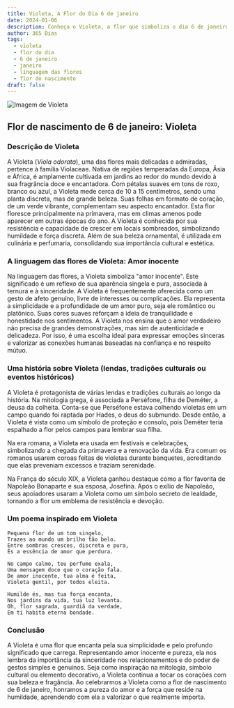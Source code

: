 ```yaml
---
title: Violeta, A Flor do Dia 6 de janeiro
date: 2024-01-06
description: Conheça o Violeta, a flor que simboliza o dia 6 de janeiro e seu significado 'Amor inocente'. Explore a beleza e o simbolismo desta flor encantadora.
author: 365 Dias
tags:
  - violeta
  - flor do dia
  - 6 de janeiro
  - janeiro
  - linguagem das flores
  - flor do nascimento
draft: false
---
```


![Imagem de Violeta](https://cdn.pixabay.com/photo/2019/04/04/03/27/flowers-4101916_640.jpg#center)

## Flor de nascimento de 6 de janeiro: Violeta

### Descrição de Violeta

A Violeta (_Viola odorata_), uma das flores mais delicadas e admiradas, pertence à família Violaceae. Nativa de regiões temperadas da Europa, Ásia e África, é amplamente cultivada em jardins ao redor do mundo devido à sua fragrância doce e encantadora. Com pétalas suaves em tons de roxo, branco ou azul, a Violeta mede cerca de 10 a 15 centímetros, sendo uma planta discreta, mas de grande beleza. Suas folhas em formato de coração, de um verde vibrante, complementam seu aspecto encantador. Esta flor floresce principalmente na primavera, mas em climas amenos pode aparecer em outras épocas do ano. A Violeta é conhecida por sua resistência e capacidade de crescer em locais sombreados, simbolizando humildade e força discreta. Além de sua beleza ornamental, é utilizada em culinária e perfumaria, consolidando sua importância cultural e estética.

### A linguagem das flores de Violeta: Amor inocente

Na linguagem das flores, a Violeta simboliza "amor inocente". Este significado é um reflexo de sua aparência singela e pura, associada à ternura e à sinceridade. A Violeta é frequentemente oferecida como um gesto de afeto genuíno, livre de interesses ou complicações. Ela representa a simplicidade e a profundidade de um amor puro, seja ele romântico ou platônico. Suas cores suaves reforçam a ideia de tranquilidade e honestidade nos sentimentos. A Violeta nos ensina que o amor verdadeiro não precisa de grandes demonstrações, mas sim de autenticidade e delicadeza. Por isso, é uma escolha ideal para expressar emoções sinceras e valorizar as conexões humanas baseadas na confiança e no respeito mútuo.

### Uma história sobre Violeta (lendas, tradições culturais ou eventos históricos)

A Violeta é protagonista de várias lendas e tradições culturais ao longo da história. Na mitologia grega, é associada a Perséfone, filha de Deméter, a deusa da colheita. Conta-se que Perséfone estava colhendo violetas em um campo quando foi raptada por Hades, o deus do submundo. Desde então, a Violeta é vista como um símbolo de proteção e consolo, pois Deméter teria espalhado a flor pelos campos para lembrar sua filha.

Na era romana, a Violeta era usada em festivais e celebrações, simbolizando a chegada da primavera e a renovação da vida. Era comum os romanos usarem coroas feitas de violetas durante banquetes, acreditando que elas preveniam excessos e traziam serenidade.

Na França do século XIX, a Violeta ganhou destaque como a flor favorita de Napoleão Bonaparte e sua esposa, Josefina. Após o exílio de Napoleão, seus apoiadores usaram a Violeta como um símbolo secreto de lealdade, tornando a flor um emblema de resistência e devoção.

### Um poema inspirado em Violeta

```
Pequena flor de um tom singelo,  
Trazes ao mundo um brilho tão belo.  
Entre sombras cresces, discreta e pura,  
És a essência de amor que perdura.  

No campo calmo, teu perfume exala,  
Uma mensagem doce que o coração fala.  
De amor inocente, tua alma é feita,  
Violeta gentil, por todos eleita.  

Humilde és, mas tua força encanta,  
Nos jardins da vida, tua luz levanta.  
Oh, flor sagrada, guardiã da verdade,  
Em ti habita eterna bondade.
```

### Conclusão

A Violeta é uma flor que encanta pela sua simplicidade e pelo profundo significado que carrega. Representando amor inocente e pureza, ela nos lembra da importância da sinceridade nos relacionamentos e do poder de gestos simples e genuínos. Seja como inspiração na mitologia, símbolo cultural ou elemento decorativo, a Violeta continua a tocar os corações com sua beleza e fragância. Ao celebrarmos a Violeta como a flor de nascimento de 6 de janeiro, honramos a pureza do amor e a força que reside na humildade, aprendendo com ela a valorizar o que realmente importa.